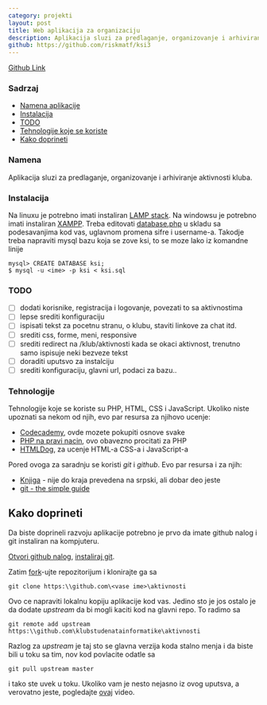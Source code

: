 ```yaml
---
category: projekti
layout: post
title: Web aplikacija za organizaciju
description: Aplikacija sluzi za predlaganje, organizovanje i arhiviranje aktivnosti kluba.
github: https://github.com/riskmatf/ksi3
---
```

[Github Link](https://github.com/riskmatf/ksi3)
### Sadrzaj

- [Namena aplikacije](#namena)
- [Instalacija](#instalacija)
- [TODO](#todo)
- [Tehnologije koje se koriste](#tehnologije)
- [Kako doprineti](#kako-doprineti)


### Namena
Aplikacija sluzi za predlaganje, organizovanje i arhiviranje aktivnosti kluba.

### Instalacija
Na linuxu je potrebno imati instaliran [LAMP stack](http://howtoubuntu.org/how-to-install-lamp-on-ubuntu).
Na windowsu je potrebno imati instaliran [XAMPP](https://www.apachefriends.org/index.html).
Treba editovati [database.php](https://github.com/atpgamma/ksi3/blob/master/app/database.php) u skladu sa podesavanjima kod vas, uglavnom promena sifre i username-a.
Takodje treba napraviti mysql bazu koja se zove ksi, to se moze lako iz komandne linije
```
mysql> CREATE DATABASE ksi;
$ mysql -u <ime> -p ksi < ksi.sql
```

### TODO
- [ ]  dodati korisnike, registracija i logovanje, povezati to sa aktivnostima
- [ ] lepse srediti konfiguraciju
- [ ] ispisati tekst za pocetnu stranu, o klubu, staviti linkove za chat itd.
- [ ] srediti css, forme, meni, responsive
- [ ] srediti redirect na /klub/aktivnosti kada se okaci aktivnost, trenutno samo ispisuje neki bezveze tekst
- [ ] doraditi uputsvo za instalciju
- [ ] srediti konfiguraciju, glavni url, podaci za bazu..

### Tehnologije
Tehnologije koje se koriste su PHP, HTML, CSS i JavaScript. Ukoliko niste upoznati sa nekom od njih, evo par resursa za njihovo ucenje:


 - [Codecademy](https://www.codecademy.com/), ovde mozete pokupiti osnove svake
 - [PHP na pravi nacin](http://phpsrbija.github.io/php-the-right-way/), ovo obavezno procitati za PHP
 - [HTMLDog](http://htmldog.com/guides/), za ucenje HTML-a CSS-a i JavaScript-a


Pored ovoga za saradnju se koristi *git* i *github*. Evo par resursa i za njih:


 - [Knjiga](https://git-scm.com/book/sr/v2) - nije do kraja prevedena na srpski, ali dobar deo jeste
 - [git - the simple guide ](http://rogerdudler.github.io/git-guide/)




## Kako doprineti
Da biste doprineli razvoju aplikacije potrebno je prvo da imate github nalog i git instaliran na kompjuteru.

[Otvori github nalog](https://github.com/join?source=header-home), [instaliraj git](https://git-scm.com/book/en/v2/Getting-Started-Installing-Git).

Zatim [fork](http://i.imgur.com/mDYVhkX.png)-ujte repozitorijum i  klonirajte ga sa

  `git clone https:\\github.com\<vase ime>\aktivnosti`

 Ovo ce napraviti lokalnu kopiju aplikacije kod vas. Jedino sto je jos ostalo je da dodate *upstream* da bi mogli kaciti kod na glavni repo. To radimo sa

 `git remote add upstream https:\\github.com\klubstudenatainformatike\aktivnosti`  

 Razlog za *upstream* je taj sto se glavna verzija koda stalno menja i da biste bili u toku sa tim, nov kod povlacite odatle sa

 `git pull upstream master`


 i tako ste uvek u toku. Ukoliko vam je nesto nejasno iz ovog uputsva, a verovatno jeste, pogledajte [ovaj](https://www.youtube.com/watch?v=mENDYhfxH-o) video.
